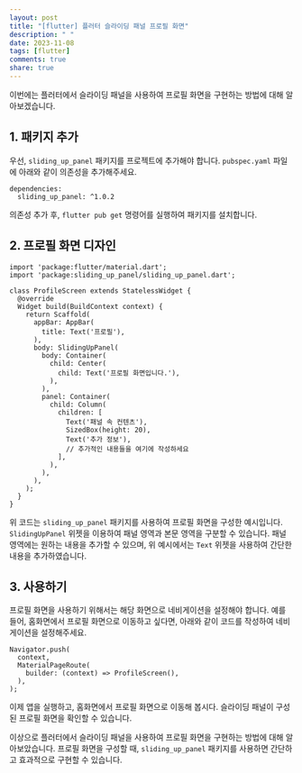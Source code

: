 ```yaml
---
layout: post
title: "[flutter] 플러터 슬라이딩 패널 프로필 화면"
description: " "
date: 2023-11-08
tags: [flutter]
comments: true
share: true
---
```


이번에는 플러터에서 슬라이딩 패널을 사용하여 프로필 화면을 구현하는 방법에 대해 알아보겠습니다.

## 1. 패키지 추가

우선, `sliding_up_panel` 패키지를 프로젝트에 추가해야 합니다. `pubspec.yaml` 파일에 아래와 같이 의존성을 추가해주세요.

```flutter
dependencies:
  sliding_up_panel: ^1.0.2
```

의존성 추가 후, `flutter pub get` 명령어를 실행하여 패키지를 설치합니다.

## 2. 프로필 화면 디자인

```flutter
import 'package:flutter/material.dart';
import 'package:sliding_up_panel/sliding_up_panel.dart';

class ProfileScreen extends StatelessWidget {
  @override
  Widget build(BuildContext context) {
    return Scaffold(
      appBar: AppBar(
        title: Text('프로필'),
      ),
      body: SlidingUpPanel(
        body: Container(
          child: Center(
            child: Text('프로필 화면입니다.'),
          ),
        ),
        panel: Container(
          child: Column(
            children: [
              Text('패널 속 컨텐츠'),
              SizedBox(height: 20),
              Text('추가 정보'),
              // 추가적인 내용들을 여기에 작성하세요
            ],
          ),
        ),
      ),
    );
  }
}
```

위 코드는 `sliding_up_panel` 패키지를 사용하여 프로필 화면을 구성한 예시입니다. `SlidingUpPanel` 위젯을 이용하여 패널 영역과 본문 영역을 구분할 수 있습니다.
패널 영역에는 원하는 내용을 추가할 수 있으며, 위 예시에서는 `Text` 위젯을 사용하여 간단한 내용을 추가하였습니다.

## 3. 사용하기

프로필 화면을 사용하기 위해서는 해당 화면으로 네비게이션을 설정해야 합니다. 예를 들어, 홈화면에서 프로필 화면으로 이동하고 싶다면, 아래와 같이 코드를 작성하여 네비게이션을 설정해주세요.

```flutter
Navigator.push(
  context,
  MaterialPageRoute(
    builder: (context) => ProfileScreen(),
  ),
);
```

이제 앱을 실행하고, 홈화면에서 프로필 화면으로 이동해 봅시다. 슬라이딩 패널이 구성된 프로필 화면을 확인할 수 있습니다.

이상으로 플러터에서 슬라이딩 패널을 사용하여 프로필 화면을 구현하는 방법에 대해 알아보았습니다. 프로필 화면을 구성할 때, `sliding_up_panel` 패키지를 사용하면 간단하고 효과적으로 구현할 수 있습니다.